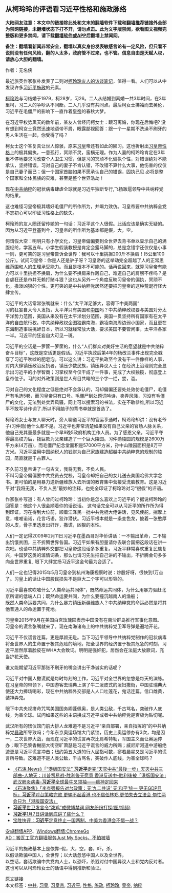  <h2>从柯玲玲的评语看习近平性格和施政脉络</h2> <p class="notice"><b>大陆网友注意：本文中的链接除此处和文末的<a href="https://github.com/bannedbook/fanqiang" >翻墙</a>软件下载和<a href="https://github.com/killgcd/justmysocks/blob/master/README.md">翻墙推荐</a>链接外全部为禁网链接，未翻墙状态下打不开，请勿点击。此为文字版禁闻，欲看图文视频完整版和更多禁闻，请下载<a href="https://github.com/bannedbook/fanqiang">翻墙软件或APP</a>后翻墙上禁闻网。</p><p>备注：翻墙看新闻非常安全，翻墙以真实身份发表敏感言论有一定风险，但只看不说则没有任何风险，翻的人太多，政府管不过来，也不管。信息自由是天赋人权，请放心大胆的翻墙。</b></p>  <div class="entry"> <p>作者：无名侠</p> <p>最近旅英作家张朴发表了二则对<a href="https://www.bannedbook.org/bnews/baitai/20200502/1322414.html">柯玲玲友人的访谈笔记</a>，值得一看。人们可以从中发现许多<a href="https://www.bannedbook.org/bnews/tag/%e4%b9%a0%e8%bf%91%e5%b9%b3/" class="st_tag internal_tag" rel="tag" title="标签 习近平 下的日志">习近平</a><a href="https://www.bannedbook.org/bnews/tag/%E6%96%BD%E6%94%BF/" class="st_tag internal_tag" rel="tag" title="标签 施政 下的日志">施政</a>的元素。</p> <p><a href="https://www.bannedbook.org/bnews/tag/%e6%9f%af%e7%8e%b2%e7%8e%b2/" class="st_tag internal_tag" rel="tag" title="标签 柯玲玲 下的日志">柯玲玲</a>与习结婚于1979，柯28岁，习26。二人从结婚到离婚一共3年时间，在3年里柯，习二人的争吵从不间断。二人几乎没有共同点。最后柯女士拂袖而去英伦，习近平在毛僵尸的影响下一直作着<a href="https://www.bannedbook.org/bnews/tag/%e7%9a%87%e5%b8%9d/" class="st_tag internal_tag" rel="tag" title="标签 皇帝 下的日志">皇帝</a>的春秋大梦。</p> <p>在习近平权势熏天的数年前，某友人曾经问柯女士：跟习离婚，你现在后悔吧? 没有想到柯女士竟然迅速地语带不屑，眼露鄙视回答：跟一个一星期不洗澡不刷牙的男人生活在一起，你受得了吗？</p> <p>柯女士这个答复真让世人惊骇，原来<a href="https://www.bannedbook.org/bnews/tag/%e4%b9%a0%e7%9a%87/" class="st_tag internal_tag" rel="tag" title="标签 习皇 下的日志">习皇</a>帝还有如此的陋习。这也折射出<a href="https://www.bannedbook.org/bnews/tag/%e4%b9%a0%e7%9a%87%e5%b8%9d/" class="st_tag internal_tag" rel="tag" title="标签 习皇帝 下的日志">习皇帝</a><a href="https://www.bannedbook.org/bnews/tag/%e6%80%a7%e6%a0%bc/" class="st_tag internal_tag" rel="tag" title="标签 性格 下的日志">性格</a>上的极其偏执，一意孤行，冥顽不灵，蛮横无理。作为人妻的柯玲玲肯定在3年里不停地要求习改变个人卫生习惯，但是习的冥顽不化偏执个性，对错误绝对不能承认，坚持错误。习对自己的妻子不肯认错，不改错不算什么大事，他伤害的仅仅是自己妻子而已；但一个国家首脑如果不愿承认自己的错误，固执己见 必将是整个国家和全体民族的灾难，甚至是整个世界浩劫！</p> <p>现在<a href="https://www.bannedbook.org/bnews/tag/%e4%b8%ad%e5%85%b1/" class="st_tag internal_tag" rel="tag" title="标签 中共 下的日志">中共</a><a href="https://www.bannedbook.org/bnews/tag/%e7%ba%b3%e7%b2%b9/" class="st_tag internal_tag" rel="tag" title="标签 纳粹 下的日志">纳粹</a>的冠状病毒肆虐全球就是习近平独断专行,飞扬跋扈领导中共纳粹党的结果。</p>  <p>这也难怪习皇帝极其嗜好毛僵尸的所作所为，并竭力效仿。习皇帝要中共纳粹全党不忘初心可以印证习性格上的缺失。</p> <p>柯玲玲的友人圈还留传她的一句话：习近平这个人很假。此话应该是确实无疑的。因为从习近平登基到今，习皇帝的所作所为基本都是假，大，空。</p> <p>何谓假大空：明明只有小学文化，习皇帝偏偏要到全世界去背书单以显示自己的满腹经纶，学富五车。小学生假装教授是肯定会露马脚的，总是念错字还仅仅是小事一则，更可笑的是习皇帝告诉全世界：我可以十里挑担200斤不换肩！(5公里100公斤)。试问习皇帝：你是人还是驴子呀？习皇帝的这举动完全超越了人的正常思维范围和人的生理承受能力。而且是根本不可能的。话再说回来，就算习皇帝有能力可以十里挑担不换肩，为什么要不换肩来作践自己，难道自己的肩膀不疼吗？是自虐狂还是市井无赖打赌斗狠？这也从另外一个角度反映习皇帝的偏执，冥顽不化，撒泼凶狠的个性。更可笑的是中共纳粹党居然还要把习皇帝的这种荒诞行径大肆宣传。</p> <p>习近平的大话常常张嘴就来：什么“太平洋足够大，容得下中美两国”<br /> 习的狂妄自大令人发指，太平洋只有美国和<span class='wp_keywordlink_affiliate'><a href="https://www.bannedbook.org/" title="中国" target="_blank">中国</a></span>吗？中共纳粹政权要与美国对分太平洋势力范围，美国从来没有在太平洋划分范围，美国一贯坚持所有国家有在太平洋的自由航行权。中共纳粹政权企图独霸南海，霸凌南海周边弱小国家，而且更在东海制造事端挑衅日本，所以习就经常放大话，要求美国不要管闲事，太平洋各家一半。习近平的狂妄自大可见一斑。</p> <p>习近平的空话是一箩筐一箩筐的，什么“人们群众对美好生活的愿望就是中共纳粹奋斗目标”，这既是空话更是假话。习近平执政后第4年的杨改兰事件出现完全戳穿了习近平吹嘘的肥皂泡。可以这么讲：习近平执政至今没有干一件像样的人事，对内大肆镇压政治反抗者，镇压少数民族，镇压异议人士；在经济上治理则完全显示出习近平的小学智商；习掌权至今仅干成了一件事，完成了大权独揽，彻底登上皇帝位子。习的对外政策则是世人有目共睹的三个字&#8212;烂，婪，滥。</p> <p>习对自己的文化程度之低是绝对不会承认的，习却偏偏还要处处效仿毛僵尸，毛僵尸有毛选5卷，而习皇帝只有口号。毛僵尸到处题词吟诗，卖弄风骚，习没有毛僵尸的文化，无法到处卖弄风骚，网上可以搜索习的书法，实在不敢恭维,所以习近平不敢写诗作词了.所以不用脑子的背书单就是首选了。</p>  <p>柯玲玲女士与友人聊天时，旁人聊道习近平的官运亨通时，柯玲玲却讲：没有老爷子(习仲勋)他什么都不是。习近平也非常清楚如果没有自己父亲的官场人脉关系，他自己充其量最多就是一个早9晚5政府机构工作人员。为了感恩父亲，习近平夺得最高权力后，拨巨款为父亲建造了一个巨大陵园。习仲勋陵园的规模是2600万平方米(4万亩)，而毛僵尸纪念堂面积是57000平方米，孙中山陵园面积是8万平方米。习近平滥用中国纳税人的钱财为自己家族建造超越中共纳粹党的规制的陵园，简直就是千古罪人。</p> <p>不久前习皇帝讲了一句古文，我将无我，不负人民。<br /> 不料习皇帝偏偏要中共党员去党校，习皇帝却把自己的女儿送去美国哈佛大学念书。更可怕的是用暴力送新疆维族人去所谓的教育集中营接受洗脑教育。这是习近平对“我将无我，不负人民”最妙的注释，也完全印证了柯玲玲对习“很假”的评语。</p> <p>作家张朴写道：有人曾问过柯玲玲：当初你是怎么喜欢上习近平的？据说柯玲玲的回答是：他这个人很会顺着你的话说话。 这句话完全可以从习近平的所作所为得到印证。习在得到大位前，顺着江泽民一批中共党棍大佬讲话，见风使舵，揣摩上意，唯唯诺诺，花言巧语，狡诈潜伏。习近平根本就是一条变色龙，披着一张憨厚的人皮，骨子里透发出奸诈，撒谎，凶狠的本性。</p> <p>人们一定记得2009年2月11日习近平在墨西哥对华侨讲话：一不输出革命，二不输出饥饿贫困，三不折腾世界各国。习近平如果有胆量请你去联合国把这段话在讲一次吧。也请中共纳粹外交部把习皇帝这段话多多重复。习近平非常喜欢重复民族复兴，中国梦这类的滥情词条，那么也请习先生把自己讲的不输出，不折腾金句多多向全世界重复, 眼下大肆宣扬习近平这金句最为合适了。</p> <p>人们一定也记得2015年5月习皇帝到杭州海康视察时说：炒股好呀，很快到1万点了。习皇上的话让中国股民损失不是巨大二个字可以形容的。</p> <p>习近平最喜欢吹嘘什么“人类命运共同体”，既然命运共同体，为什么用暴力驱赶北京所谓的低端人口；既然命运要共同，为什么要撞沉越南人的渔船；<br /> 既然人类命运要共同，为什么暴力镇压新疆维族人？中共纳粹党的命运必然是将其他普通人的命运置于死地。</p>  <p>习皇帝2015年9月在美国白宫玫瑰园表示中国没有在南沙群岛推行军事化意图。<br /> 习皇帝的谎言张嘴就来了。现在南海诸岛上的中共纳粹党卫军导弹是遍地开花。</p> <p>习近平不仅谎言连篇，更是厚颜无耻。当下习近平领导中共纳粹党制作的冠状病毒将全世界人的生命置于极其危险的境地，把全世界的经济置于极其危急的时刻，习近平居然厚着脸皮在WHA大会致词。明明是强奸犯，居然会在法庭大放厥词，充当护花天使。</p> <p>谁又能期望习近平那张不刷牙的嘴会讲出干净诚实的话呢？</p> <p>习近平对中国人撒谎就是每时每刻的工作，习近平对全世界的忽悠是每天的演练。在习皇帝的带领下，中国游客去瑞典上演了牛二泼皮式的泼妇撒街，中国驻瑞典大使还大力捧场喝彩，现在中共纳粹外交部是人人口吐莲花，鬼话连篇，信口雌黄，装神弄鬼。</p> <p>眼下中共央视拼命咒骂美国国务卿蓬佩奥，是人类公敌，千古骂名，突破作人底线，为害全球。试问如果这些的主语换成习近平或者中共纳粹党是否极为贴切呢。</p> <p>武汉所有的殡仪馆门前大排人龙难道不是习近平“亲自部署，亲自指挥的”的中共纳粹党<span class='wp_keywordlink'><a href="https://www.bannedbook.org/forum11/topic276.html" title="禁片：评中国共产党的暴政" target="_blank">暴政</a></span>所导致吗；今年东京奥运场馆大门紧锁，历史上奥运停办有3次，均是因一，二次世界大战，而现在习近平的谎言再次比肩希特勒，军国主义而让奥运停办；眼下巴黎香榭丽大街空旷萧瑟是习近平谎言的威力所赐；威尼斯河道中游船绝迹更是习近平谎言冲击；纽约第五大道的行人屈指可数，寥若晨星又是习近平的谎言所导致。这难道不是人类公敌，千古骂名，突破作人底线，为害全球吗？</p>  <ul class='op-related-articles' title='相关阅读'> <li><a href='https://www.bannedbook.org/bnews/bannedvideo/20200523/1333007.html' target='_blank'>《石涛.News》「“港版国安法” <b>习近平</b>走完“天灭中共”最後一步」天灭中共三部曲-人地天：川普贸易战-胜利後无愿意 香港反送中-胜利後被「港版国安法」武汉肺炎病毒-<b>习近平</b>全球最牛叉领袖——瘟神定回来 </a></li> <li><a href='https://www.bannedbook.org/bnews/bannedvideo/20200523/1332916.html' target='_blank'>《石涛聚焦》「李克强报告对台政策：无‘九二共识’ 无‘和平’统一 更无GDP目标」<b>习近平</b>对台策略完败 更输不起香港 也不信任林郑 更怕失去立法会 匆忙两会只为「港版国安法」 </a></li> <li><a href='https://www.bannedbook.org/bnews/cbnews/20200523/1332873.html' target='_blank'><b>习近平</b>世卫发言令“泼鸡”成微博禁词 网友纷纷打探(图/视频)</a></li> <li><a href='https://www.bannedbook.org/bnews/baitai/20200522/1332844.html' target='_blank'><b>习近平</b>1月7日讲话到底讲了些什么？</a></li> <li><a href='https://www.bannedbook.org/bnews/bannedvideo/20200522/1332813.html' target='_blank'>宝胜快评：<b>习近平</b>定意终止一国两制、中美为香港会不惜一战？</a></li> </ul> <div class="texttj"> <a href="https://github.com/bannedbook/fanqiang/wiki/%E7%A6%81%E9%97%BB%E7%BD%91%E5%AE%89%E5%8D%93%E7%BF%BB%E5%A2%99%E6%96%B0%E9%97%BBAPP" target="_blank">安卓翻墙APP</a>、<a href="https://github.com/bannedbook/fanqiang/wiki/Chrome%E4%B8%80%E9%94%AE%E7%BF%BB%E5%A2%99%E5%8C%85" target="_blank">Windows翻墙:ChromeGo</a><br/> <a href="https://github.com/killgcd/justmysocks/blob/master/README.md" target="_blank">AD：搬瓦工官方翻墙服务Just My Socks，不怕被墙</a> </div><p>习近平的施政基本上是依靠&#8211;假，大，空，套，吓，杀，<br /> 以假话欺骗中国人，全世界；以大话忽悠中国人以及全世界，<br /> 以空话，套话欺骗中共党内人士，以恐吓，杀戮对付中国异议人士和党内反对者。<br /> 这也可以从柯玲玲女士的话语中得到推断和验证。</p><a name='sharetosocial'></a>         <div><a href='https://www.bannedbook.org/bnews/comments/20200523/1332901.html'>原文链接</a></div>  </div><!--END ENTRY--> <div class="postfooter"> <div>本文标签：<a href="https://www.bannedbook.org/bnews/tag/%e4%b8%ad%e5%85%b1/" rel="tag">中共</a>, <a href="https://www.bannedbook.org/bnews/tag/%e4%b9%a0%e7%9a%87/" rel="tag">习皇</a>, <a href="https://www.bannedbook.org/bnews/tag/%e4%b9%a0%e7%9a%87%e5%b8%9d/" rel="tag">习皇帝</a>, <a href="https://www.bannedbook.org/bnews/tag/%e4%b9%a0%e8%bf%91%e5%b9%b3/" rel="tag">习近平</a>, <a href="https://www.bannedbook.org/bnews/tag/%e6%80%a7%e6%a0%bc/" rel="tag">性格</a>, <a href="https://www.bannedbook.org/bnews/tag/%E6%96%BD%E6%94%BF/" rel="tag">施政</a>, <a href="https://www.bannedbook.org/bnews/tag/%e6%9f%af%e7%8e%b2%e7%8e%b2/" rel="tag">柯玲玲</a>, <a href="https://www.bannedbook.org/bnews/tag/%e7%9a%87%e5%b8%9d/" rel="tag">皇帝</a>, <a href="https://www.bannedbook.org/bnews/tag/%e7%ba%b3%e7%b2%b9/" rel="tag">纳粹</a></div>  </div><!--END POSTFOOTER--> 